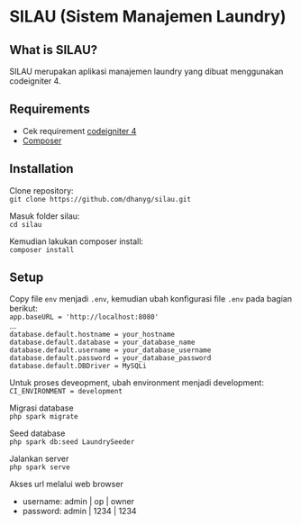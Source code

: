 # SILAU (Sistem Manajemen Laundry)

## What is SILAU?

SILAU merupakan aplikasi manajemen laundry yang dibuat menggunakan codeigniter 4.  
  
## Requirements

- Cek requirement [codeigniter 4](https://codeigniter.com/user_guide/intro/requirements.html)
- [Composer](https://getcomposer.org/download/)

## Installation

Clone repository:  
`git clone https://github.com/dhanyg/silau.git`  
  
Masuk folder silau:  
`cd silau`  
  
Kemudian lakukan composer install:  
`composer install`  
  
## Setup

Copy file `env` menjadi `.env`, kemudian ubah konfigurasi file `.env` pada bagian berikut:  
`app.baseURL = 'http://localhost:8080'`  
...  
`database.default.hostname = your_hostname`  
`database.default.database = your_database_name`  
`database.default.username = your_database_username`  
`database.default.password = your_database_password`  
`database.default.DBDriver = MySQLi`  
   
 Untuk proses deveopment, ubah environment menjadi development:  
 `CI_ENVIRONMENT = development`  
   
 Migrasi database  
 `php spark migrate`  
   
 Seed database  
 `php spark db:seed LaundrySeeder`  
   
 Jalankan server  
 `php spark serve`  
   
 Akses url melalui web browser  
   
- username: admin | op | owner  
- password: admin | 1234 | 1234  
